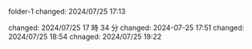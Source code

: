 folder-1
changed: 2024/07/25 17:13

changed: 2024/07/25 17 時 34 分
changed: 2024-07-25 17:51
changed: 2024/07/25 18:54
chnaged: 2024/07/25 19:22
